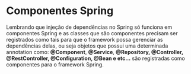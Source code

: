 # Componentes Spring

Lembrando que injeção de dependências no Spring só funciona em componentes Spring e as classes que são componentes precisam ser registrados como tais para que o framework possa gerenciar as dependências delas, ou seja objetos que possui uma determinada annotation como: **@Component**, **@Service**, **@Repository, @Controller, @RestController, @Configuration, @Bean e etc...** são registradas como componentes para o framework Spring.